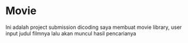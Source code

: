 # Movie
Ini adalah project submission dicoding saya membuat movie library, user input judul filmnya lalu akan muncul hasil pencarianya
